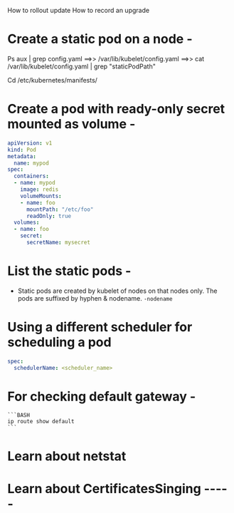 How to rollout update
How to record an upgrade


# Create a static pod on a node - 

Ps aux | grep config.yaml ==>>  /var/lib/kubelet/config.yaml ==>>  cat /var/lib/kubelet/config.yaml | grep "staticPodPath"

Cd /etc/kubernetes/manifests/

# Create a pod with ready-only secret mounted as volume - 

```YAML
apiVersion: v1
kind: Pod
metadata:
  name: mypod
spec:
  containers:
  - name: mypod
    image: redis
    volumeMounts:
    - name: foo
      mountPath: "/etc/foo"
      readOnly: true
  volumes:
  - name: foo
    secret:
      secretName: mysecret
```

# List the static pods - 

- Static pods are created by kubelet of nodes on that nodes only. The pods are suffixed by hyphen & nodename. `-nodename`

# Using a different scheduler for scheduling a pod

  ```YAML
  spec:
    schedulerName: <scheduler_name>
  ```

# For checking default gateway - 

    ```BASH
    ip route show default
    ```

# Learn about netstat



# Learn about CertificatesSinging ----- 


